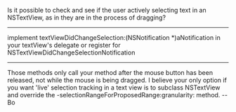 Is it possible to check and see if the user actively selecting text in an NSTextView, as in they are in the process of dragging?

----

implement     textViewDidChangeSelection:(NSNotification *)aNotification in your textView's delegate or register for     NSTextViewDidChangeSelectionNotification

----

Those methods only call your method after the mouse button has been released, not while the mouse is being dragged.  I believe your only option if you want 'live' selection tracking in a text view is to subclass NSTextView and override the     -selectionRangeForProposedRange:granularity: method.  -- Bo
